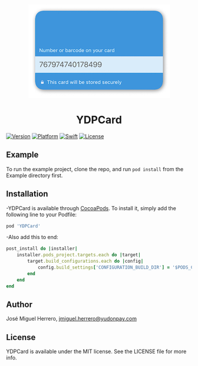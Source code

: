 <p align="center">
<img src="https://github.com/Yudonpay/YDPCard/blob/master/Resources/card.jpeg">
</p>
<div align="center">
<h1> YDPCard</h1>
</div>

[![Version](https://img.shields.io/cocoapods/v/YDPCard.svg?style=flat)](https://cocoapods.org/pods/YDPCard)
[![Platform](https://img.shields.io/badge/Platform-iOS-blue.svg?style=fla)](https://cocoapods.org/pods/FormTableViewSwift)
[![Swift](https://img.shields.io/badge/Swift-4.2-orange.svg)](https://swift.org/)
[![License](https://camo.githubusercontent.com/eb5485388cd282c0139df4ed308b825420589a7c/68747470733a2f2f696d672e736869656c64732e696f2f6769746875622f6c6963656e73652f6861636b696674656b6861722f49514b6579626f6172644d616e616765722e737667)](https://cocoapods.org/pods/YDPCard)

## Example

To run the example project, clone the repo, and run `pod install` from the Example directory first.

## Installation

-YDPCard is available through [CocoaPods](https://cocoapods.org). To install
it, simply add the following line to your Podfile:

```ruby
pod 'YDPCard'
```
-Also add this to end:
```ruby
post_install do |installer|
    installer.pods_project.targets.each do |target|
        target.build_configurations.each do |config|
            config.build_settings['CONFIGURATION_BUILD_DIR'] = '$PODS_CONFIGURATION_BUILD_DIR'
        end
    end
end

```
## Author

José Miguel Herrero, jmiguel.herrero@yudonpay.com

## License

YDPCard is available under the MIT license. See the LICENSE file for more info.

